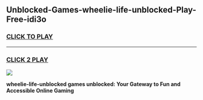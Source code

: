 
## Unblocked-Games-wheelie-life-unblocked-Play-Free-idi3o
<h3>
<a href="https://premium76.site?title=wheelie-life-unblocked&ref=10A">CLICK TO PLAY</a></h3>
<hr>

<h3>
<a href="https://premium76.site?title=wheelie-life-unblocked&ref=10A">CLICK 2 PLAY</a>
  
</h3>

<a href="https://premium76.site?title=wheelie-life-unblocked&ref=10A"><img src="https://clearcache.store/games.png"></a>


**wheelie-life-unblocked games unblocked: Your Gateway to Fun and Accessible Online Gaming**
